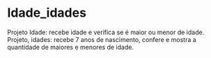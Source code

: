 # Idade_idades
 Projeto Idade: recebe idade e verifica se é maior ou menor de idade. Projeto, idades: recebe 7 anos de nascimento, confere e mostra a quantidade de maiores e menores de idade.
